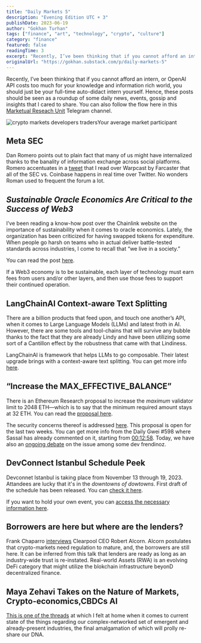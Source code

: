 ```yaml
---
title: "Daily Markets 5"
description: "Evening Edition UTC + 3"
publishDate: 2023-06-19
author: "Gokhan Turhan"
tags: ["finance", "art", "technology", "crypto", "culture"]
category: "finance"
featured: false
readingTime: 3
excerpt: "Recently, I’ve been thinking that if you cannot afford an intern, or OpenAI API costs too much for your knowledge and information rich world, you should just be your full-time auto-didact intern yours..."
originalUrl: "https://gokhan.substack.com/p/daily-markets-5"
---
```


Recently, I’ve been thinking that if you cannot afford an intern, or OpenAI API costs too much for your knowledge and information rich world, you should just be your full-time auto-didact intern yourself. Hence, these posts should be seen as a roundup of some daily news, events, gossip and insights that I cared to share. You can also follow the flow here in this [Marketual Reseach Unit](https://t.me/artinfinance) Telegram channel.

![crypto markets developers traders](https://substack-post-media.s3.amazonaws.com/public/images/f5c2c3e3-f465-472e-91cc-dd6479785d9c_1024x1024.png)Your average market participant

## Meta SEC

Dan Romero points out to plain fact that many of us might have internalized thanks to the banality of information exchange across social platforms. Romero accentuates in a [tweet](https://twitter.com/dwr/status/1669886894056919054?s=20) that I read over Warpcast by Farcaster that all of the SEC vs. Coinbase happens in real time over Twitter. No wonders Roman used to frequent the forum a lot.

## *Sustainable Oracle Economics Are Critical to the Success of Web3*

I’ve been reading a know-how post over the Chainlink website on the importance of sustainability when it comes to oracle economics. Lately, the organization has been criticized for having swapped tokens for expenditure. When people go harsh on teams who in actual deliver battle-tested standards across industries, I come to recall that “we live in a society.”

You can read the post [here](https://blog.chain.link/sustainable-oracle-economics/).

If a Web3 economy is to be sustainable, each layer of technology must earn fees from users and/or other layers, and then use those fees to support their continued operation.

## LangChainAI Context-aware Text Splitting

There are a billion products that feed upon, and touch one another’s API, when it comes to Large Language Models (LLMs) and latest froth in AI. However, there are some tools and tool-chains that will survive any bubble thanks to the fact that they are already Lindy and have been utilizing some sort of a Cantillon effect by the robustness that came with that Lindiness.

LangChainAI is framework that helps LLMs to go composable. Their latest upgrade brings with a context-aware text splitting. You can get more info [here](https://twitter.com/RLanceMartin/status/1670489431168659456?s=20).

## “Increase the MAX_EFFECTIVE_BALANCE”

There is an Ethereum Research proposal to increase the *maximum* validator limit to 2048 ETH—which is to say that the minimum required amount stays at 32 ETH. You can read the [proposal here](https://ethresear.ch/t/increase-the-max-effective-balance-a-modest-proposal/15801).

The security concerns thereof is addressed [here](https://notes.ethereum.org/@fradamt/meb-increase-security#). This proposal is open for the last two weeks. You can get more info from the Daily Gwei #598 where Sassal has already commented on it, starting from [00:12:58](https://www.youtube.com/watch?t=778&v=8jIdwjFIKmw&feature=youtu.be). Today, we have also an [ongoing debate](https://twitter.com/Timccopeland/status/1670768851934404608) on the issue among some dev frendinoz.

## DevConnect Istanbul Schedule Peek

Devconnet Istanbul is taking place from November 13 through 19, 2023. Attandees are lucky that it's in the *downtowns of dowtowns*. First draft of the schedule has been released. You can [check it here](https://devconnect.org/schedule). 

If you want to hold your own event, you can [access the necessary information here](https://ef-events.notion.site/How-to-organize-an-event-during-Devconnect-4175048066254f48ae85679a35c94022).

## Borrowers are here but where are the lenders?

Frank Chaparro [interviews](https://www.theblock.co/post/235282/crypto-credit-clearpool) Clearpool CEO Robert Alcorn. Alcorn postulates that crypto-markets need regulation to mature, and, the borrowers are still here. It can be inferred from this talk that lenders are ready as long as an industry-wide trust is re-instated. Real-world Assets (RWA) is an evolving DeFi category that might utilize the blokchain infrastructure beyonD decentralized finance.

## Maya Zehavi Takes on the Nature of Markets, Crypto-economics,CBDCs AI

[This is one of the threads](https://twitter.com/mayazi/status/1670797576596074499) at which I felt at home when it comes to current state of the things regarding our complex-networked set of emergent and already-present industries, the final amalgamation of which will prolly re-share our DNA.